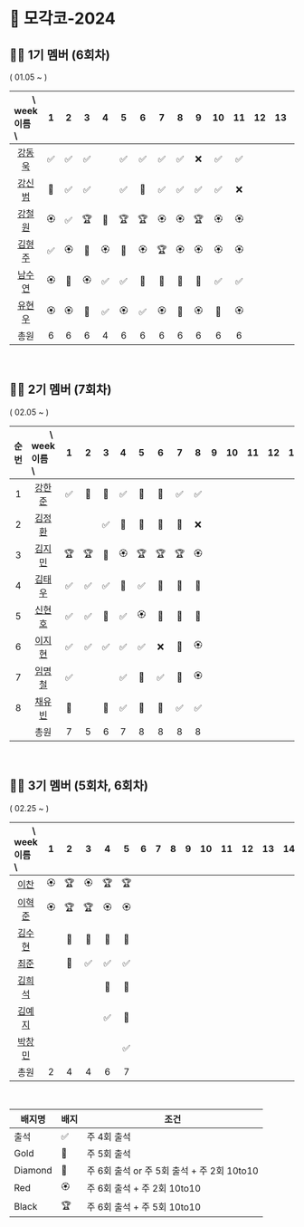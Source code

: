 # 🎾 모각코-2024



## 🙋‍♂️ 1기 멤버 (6회차)

( 01.05 ~ )


| 　　\　week<br>이름　\  |1 | 2|3|4| 5|6 |7|8|9 |10| 11| 12|13|14|15|
| :- | :-: | :-: | :-:| :-:| :-:| :-: | :-: | :-: |  :-:|:-:|:-:|:-:|:-:|:-:|:-:|
| <center>[강동욱](https://github.com/woogie0303)</center>  |✅|✅|✅|  |✅|✅|✅|✅|❌|✅|✅|
| <center>[강신범](https://github.com/kangsinbeom)</center> |🏅|✅|✅|  |✅|🏅|✅|✅|✅|✅|❌|
| <center>[강철원](https://github.com/Ryan-dia)</center>    |🏵️|✅|🏆|👑|🏆|🏆|🏵️|🏵️|🏆|🏵️|🏵️|
| <center>[김형주](https://github.com/)</center>            |✅|🏵️|💎|🏵️|💎|🏵️|🏆|🏵️|🏵️|🏵️|🏵️|      
| <center>[남수연](https://github.com/namtndus)</center>    |🏵️|🏅|🏵️|✅|✅|🏅|🏅|🏅|💎|✅|✅| 
| <center>[유현우](https://github.com/uhanuu)</center>      |🏵️|🏵️|💎|✅|🏵️|✅|🏵️|🏅|🏵️|🏅|🏵️|
|     <center>총원</center> |                                6|6|6  |4|6| 6|6| 6| 6|6 |6|                   

<br>

## 🙋‍♂️ 2기 멤버 (7회차)

( 02.05 ~ )

|순번| 　　\　week<br>이름　\  |1 | 2|3|4| 5|6 |7|8|9 |10| 11| 12|13|14|15|
|:-:| :- | :-: | :-: | :-:| :-:| :-:| :-: | :-: | :-: |  :-:|:-:|:-:|:-:|:-:|:-:|:-:|
|1| <center>[강한준](https://github.com/)</center>   |✅ |🏅|🏅|✅|🏅|🏅|✅|✅|
|2| <center>[김정환](https://github.com/)</center>   |  |  |✅|🏅|🏅|🏅|🏅|❌|
|3| <center>[김지민](https://github.com/)</center>   |🏆 |🏆|🏅|🏵️|🏆|🏆|🏆|🏵️|
|4| <center>[김태우](https://github.com/)</center>   |✅ |✅|✅|🏅|✅|💎|🏅|💎|  
|5| <center>[신현호](https://github.com/)</center>   |✅ |✅|🏅|✅|🏵️|💎|🏅|🏅|    
|6| <center>[이지현](https://github.com/)</center>   |✅ |✅|✅|✅|✅|❌|🏅|🏵️|    
|7| <center>[임명철](https://github.com/)</center>   |✅ | |  |✅|🏅|✅|🏅|🏵️|  
|8| <center>[채유빈](https://github.com/)</center>   |🏅 | |🏅|✅|🏅|🏅|✅|✅| 
||     <center>총원</center>                          |7|5|6|7|8|8|8|    8| 

<br>



## 🙋‍♂️ 3기 멤버 (5회차, 6회차)

( 02.25 ~ )

| 　　\　week<br>이름　\  |1 | 2|3|4| 5|6 |7|8|9 |10| 11| 12|13|14|15|
| :- | :-: | :-: | :-:| :-:| :-:| :-: | :-: | :-: |  :-:|:-:|:-:|:-:|:-:|:-:|:-:|
| <center>[이찬](https://github.com/)</center>    |🏵️|🏆|🏵️|🏆|🏆|
| <center>[이혁준](https://github.com/)</center>   |🏵️|🏆|🏆|🏵️|🏵️|
| <center>[김수현](https://github.com/)</center>   |  |🏅|🏅|🏅|🏅|
| <center>[최준](https://github.com/)</center>     |  |🏅|✅|✅|✅|
| <center>[김희석](https://github.com/)</center>     |  | | |🏅|💎|
| <center>[김예지](https://github.com/)</center>     |  | | |✅|💎|
| <center>[박창민](https://github.com/)</center>     |  | | | |✅|
|     <center>총원</center>                        |2|4|4| 6| 7|  

<br>


|배지명|배지|조건|
| --- | ---| ---|
|출석 |✅ | 주 4회 출석 |
|Gold |🏅 | 주 5회 출석 |
|Diamond|💎| 주 6회 출석 or 주 5회 출석 + 주 2회 10to10 |
|Red |🏵️| 주 6회 출석 + 주 2회 10to10 |
|Black |🏆 | 주 6회 출석 +  주 5회 10to10 |


